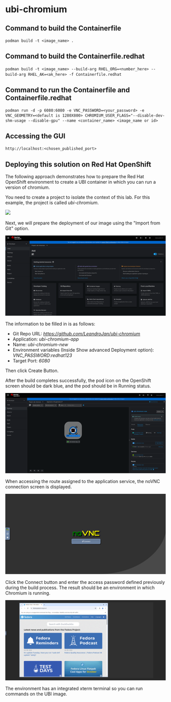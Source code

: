 # ubi-chromium

## Command to build the Containerfile
`podman build -t <image_name> .`

## Command to build the Containerfile.redhat
`podman build -t <image_name> --build-arg RHEL_ORG=<number_here> --build-arg RHEL_AK=<ak_here> -f Containerfile.redhat`

## Command to run the Containerfile and Containerfile.redhat
```
podman run -d -p 6080:6080 -e VNC_PASSWORD=<your_password> -e VNC_GEOMETRY=<default is 1280X800> CHROMIUM_USER_FLAGS="--disable-dev-shm-usage --disable-gpu" --name <container_name> <image_name or id>
```

## Accessing the GUI
`http://localhost:<chosen_published_port>`

## Deploying this solution on Red Hat OpenShift 

The following approach demonstrates how to prepare the Red Hat OpenShift environment to create a UBI container in which you can run a version of chromium.

You need to create a project to isolate the context of this lab. For this example, the project is called _ubi-chromium_.

![](images/image-project.jpeg)

Next, we will prepare the deployment of our image using the "Import from Git" option.

![](images/image-import-from-git.png)

The information to be filled in is as follows:

* Git Repo URL: _https://github.com/LeandroJan/ubi-chromium_
* Application: _ubi-chromium-app_
* Name: _ubi-chromium-new_
* Environment variables (Inside Show advanced Deployment option): _VNC_PASSWORD_:_redhat123_
* Target Port: _6080_

Then click Create Button.

After the build completes successfully, the pod icon on the OpenShift screen should be dark blue, and the pod should be in Running status.

![](images/image-pod.png)

When accessing the route assigned to the application service, the noVNC connection screen is displayed.

![](images/image-vnc.png)

Click the Connect button and enter the access password defined previously during the build process. The result should be an environment in which Chromium is running.

![](images/image-chromium.png)

The environment has an integrated xterm terminal so you can run commands on the UBI image.

